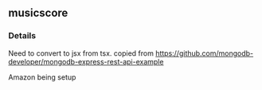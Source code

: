 ## musicscore  

### Details  

Need to convert to jsx from tsx. copied from https://github.com/mongodb-developer/mongodb-express-rest-api-example


Amazon being setup